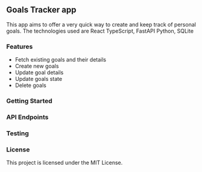 ## Goals Tracker app

This app aims to offer a very quick way to create and keep track of personal goals. The technologies used are React TypeScript, FastAPI Python, SQLite

### Features

- Fetch existing goals and their details
- Create new goals
- Update goal details
- Update goals state
- Delete goals

### Getting Started

### API Endpoints

### Testing

### License

This project is licensed under the MIT License.

